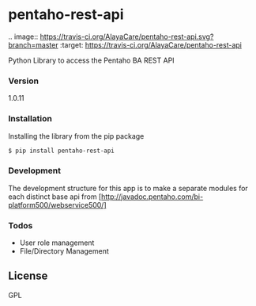 # pentaho-rest-api 

.. image:: https://travis-ci.org/AlayaCare/pentaho-rest-api.svg?branch=master
    :target: https://travis-ci.org/AlayaCare/pentaho-rest-api

Python Library to access the Pentaho BA REST API

### Version
1.0.11

### Installation

Installing the library from the pip package

```sh
$ pip install pentaho-rest-api
```

### Development

The development structure for this app is to make a separate
modules for each distinct base api from [http://javadoc.pentaho.com/bi-platform500/webservice500/]

### Todos
 - User role management
 - File/Directory Management

License
----
GPL